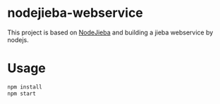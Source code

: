 # nodejieba-webservice

This project is based on [NodeJieba](https://github.com/yanyiwu/nodejieba) and building a jieba webservice by nodejs.


# Usage
``` sh
npm install
npm start
```
